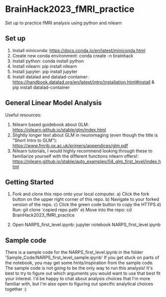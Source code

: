 # BrainHack2023_fMRI_practice
Set up to practice fMRI analysis using python and nilearn

## Set up
1. Install miniconda: https://docs.conda.io/en/latest/miniconda.html
2. Create new conda environment: conda create -n brainhack
3. Install python: conda install python
4. Install nilearn: pip install nilearn
5. Install jupyter: pip install jupyter
6. Install datalad and datalad-container: https://handbook.datalad.org/en/latest/intro/installation.html#install & pip install datalad-container

## General Linear Model Analysis
Useful resources:
1. Nilearn based guidebook about GLM: https://nilearn.github.io/stable/glm/index.html
2. Slightly longer text about GLM in neuroimaging (even though the title is "Short Intro to GLM"): https://www.fmrib.ox.ac.uk/primers/appendices/glm.pdf
3. Nilearn tutorials, I would highly recommend looking through these to familiarize yourself with the different functions nilearn offers!: https://nilearn.github.io/stable/auto_examples/04_glm_first_level/index.html

## Getting Started
1. Fork and clone this repo onto your local computer.
    a) Click the fork button on the upper right corner of this repo.
    b) Navigate to your forked version of the repo.
    c) Click the green code button to copy the HTTPS
    d) Run: git clone 'copied repo path'
    e) Move into the repo: cd BrainHack2023_fMRI_practice

2. Open NARPS_first_level.ipynb: jupyter notebook NARPS_first_level.ipynb

## Sample code
There is a sample code for the NARPS_first_level.ipynb in the folder 'Sample_Code/NARPS_first_level_sample.ipynb'
If you get stuck on parts of the notebook, you may get some hints/inspiration from the sample code. 
The sample code is not going to be the only way to run this analysis! It's best to try to figure out which arguments you would want to use that best fit your interest. I'd be happy to chat about analysis choices that I'm more familiar with, but I'm also open to figuring out specific analytical choices together :) 
